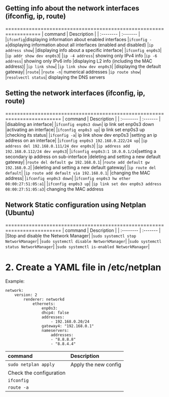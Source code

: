 ## Getting info about the network interfaces (ifconfig, ip, route)
==================================================================
| command | Description     |
| :-------- | :------- | 
|`ifconfig`|displaying information about enabled interfaces
|`ifconfig -a`|displaying information about all interfaces (enabled and disabled)
|`ip address show`|
|displaying info about a specific interface|
|`ifconfig enp0s3`|
|`ip addr show dev enp0s3`|
|`ip -4 address`| showing only IPv4 info
|`ip -6 address`| showing only IPv6 info
|displaying L2 info (including the MAC address)|
|`ip link show`|
|`ip link show dev enp0s3`|
|displaying the default gateway|
|`route`|
|`route -n`| numerical addresses
|`ip route show`|
|`resolvectl status`| displaying the DNS servers

## Setting the network interfaces (ifconfig, ip, route)
=========================================================================
| command | Description     |
| :-------- | :------- | 
|disabling an interface|
|`ifconfig enp0s3 down`| ip link set enp0s3 down
|activating an interface|
|`ifconfig enp0s3 up`| ip link set enp0s3 up
|checking its status|
|`ifconfig -a`| ip link show dev enp0s3
|setting an ip address on an interface|
|`ifconfig enp0s3 192.168.0.222/24 up`|
|`ip address del 192.168.0.111/24 dev enp0s3`|
|`ip address add 192.168.0.112/24 dev enp0s3`|
|`ifconfig enp0s3:1 10.0.0.1/24`|setting a secondary ip address on sub-interface 
|deleting and setting a new default gateway|
|`route del default gw 192.168.0.1`|
|`route add default gw 192.168.0.2`|
|deleting and setting a new default gateway|
|`ip route del default`|
|`ip route add default via 192.168.0.1`|
|changing the MAC address|
|`ifconfig enp0s3 down`|
|`ifconfig enp0s3 hw ether 08:00:27:51:05:a1`|
|`ifconfig enp0s3 up`|
|`ip link set dev enp0s3 address 08:00:27:51:05:a3`| changing the MAC address

## Network Static configuration using Netplan (Ubuntu)
=========================================================================
| command | Description     |
| :-------- | :------- | 
|Stop and disable the Network Manager|
|`sudo systemctl stop NetworkManager`|
|`sudo systemctl disable NetworkManager`|
|`sudo systemctl status NetworkManager`|
|`sudo systemctl is-enabled NetworkManager`|


# 2. Create a YAML file in /etc/netplan
Example:

    network:
        version: 2
            renderer: networkd
                ethernets:
                    enp0s3:
                    dhcp4: false
                    addresses:
                        - 192.168.0.20/24
                    gateway4: "192.168.0.1"
                    nameservers:
                        addresses:
                        - "8.8.8.8"
                        - "8.8.4.4"

| command | Description     |
| :-------- | :------- | 
|`sudo netplan apply`|Apply the new config
|Check the configuration|
|`ifconfig`|
|`route -a`|